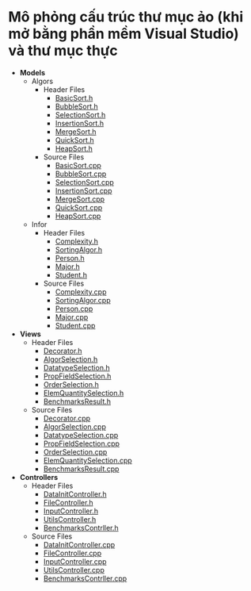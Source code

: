 # Mô phỏng cấu trúc thư mục ảo (khi mở bằng phần mềm Visual Studio) và thư mục thực
- **Models**
  - Algors
    - Header Files
      - [BasicSort.h](./Source%20Code/BasicSort.h)
      - [BubbleSort.h](./Source%20Code/BubbleSort.h)
      - [SelectionSort.h](./Source%20Code/SelectionSort.h)
      - [InsertionSort.h](./Source%20Code/InsertionSort.h)
      - [MergeSort.h](./Source%20Code/MergeSort.h)
      - [QuickSort.h](./Source%20Code/QuickSort.h)
      - [HeapSort.h](./Source%20Code/HeapSort.h)
    - Source Files
      - [BasicSort.cpp](./Source%20Code/BasicSort.cpp)
      - [BubbleSort.cpp](./Source%20Code/BubbleSort.cpp)
      - [SelectionSort.cpp](./Source%20Code/SelectionSort.cpp)
      - [InsertionSort.cpp](./Source%20Code/InsertionSort.cpp)
      - [MergeSort.cpp](./Source%20Code/MergeSort.cpp)
      - [QuickSort.cpp](./Source%20Code/QuickSort.cpp)
      - [HeapSort.cpp](./Source%20Code/HeapSort.cpp)
  - Infor
    - Header Files
      - [Complexity.h](./Source%20Code/Complexity.h)
      - [SortingAlgor.h](./Source%20Code/SortingAlgor.h)
      - [Person.h](./Source%20Code/Person.h)
      - [Major.h](./Source%20Code/Major.h)
      - [Student.h](./Source%20Code/Student.h)
    - Source Files
      - [Complexity.cpp](./Source%20Code/Complexity.cpp)
      - [SortingAlgor.cpp](./Source%20Code/SortingAlgor.cpp)
      - [Person.cpp](./Source%20Code/Person.cpp)
      - [Major.cpp](./Source%20Code/Major.cpp)
      - [Student.cpp](./Source%20Code/Student.cpp)
- **Views**
  - Header Files
    - [Decorator.h](./Source%20Code/Decorator.h)
    - [AlgorSelection.h](./Source%20Code/AlgorSelectionView.h)
    - [DatatypeSelection.h](./Source%20Code/DatatypeSelectionView.h)
    - [PropFieldSelection.h](./Source%20Code/PropFieldSelection.h)
    - [OrderSelection.h](./Source%20Code/OrderSelectionView.h)
    - [ElemQuantitySelection.h](./Source%20Code/ElemQuantitySelection.h)
    - [BenchmarksResult.h](./Source%20Code/BenchmarksResult.h)
  - Source Files
    - [Decorator.cpp](./Source%20Code/Decorator.cpp)
    - [AlgorSelection.cpp](./Source%20Code/AlgorSelectionView.cpp)
    - [DatatypeSelection.cpp](./Source%20Code/DatatypeSelectionView.cpp)
    - [PropFieldSelection.cpp](./Source%20Code/PropFieldSelection.cpp)
    - [OrderSelection.cpp](./Source%20Code/OrderSelectionView.cpp)
    - [ElemQuantitySelection.cpp](./Source%20Code/ElemQuantitySelection.cpp)
    - [BenchmarksResult.cpp](./Source%20Code/BenchmarksResult.cpp)
- **Controllers**
  - Header Files
    - [DataInitController.h](./Source%20Code/DataInitController.h)
    - [FileController.h](./Source%20Code/FileController.h)
    - [InputController.h](./Source%20Code/InputController.h)
    - [UtilsController.h](./Source%20Code/UtilsController.h)
    - [BenchmarksContrller.h](./Source%20Code/BenchmarksController.h)
  - Source Files
    - [DataInitController.cpp](./Source%20Code/DataInitController.cpp)
    - [FileController.cpp](./Source%20Code/FileController.cpp)
    - [InputController.cpp](./Source%20Code/InputController.cpp)
    - [UtilsController.cpp](./Source%20Code/UtilsController.cpp)
    - [BenchmarksContrller.cpp](./Source%20Code/BenchmarksController.cpp)
<!-- </pre> -->